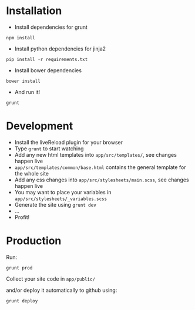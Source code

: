 Installation
============

* Install dependencies for grunt

```
npm install
```

* Install python dependencies for jinja2

```
pip install -r requirements.txt
```

* Install bower dependencies

```
bower install
```

* And run it!

```
grunt
```



Development
==========

* Install the liveReload plugin for your browser
* Type `grunt` to start watching
* Add any new html templates into `app/src/templates/`, see changes happen live
* `app/src/templates/common/base.html` contains the general template for the whole site
* Add any css changes into `app/src/stylesheets/main.scss`, see changes happen live
* You may want to place your variables in `app/src/stylesheets/_variables.scss`
* Generate the site using `grunt dev`
* ...
* Profit!



Production
==========

Run:

```
grunt prod
```

Collect your site code in `app/public/`

and/or deploy it automatically to github using:

```
grunt deploy
```
